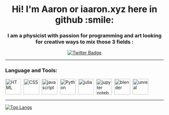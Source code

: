 <div id="header" align="center">
    <h1>Hi! I'm Aaron or iaaron.xyz here in github :smile:</h1>
    <h3>I am a physicist with passion for programming and art looking for creative ways to mix those 3 fields :</h3>
</div>

<div id="badges" align="center">
    <a href="https://twitter.com/iaaron_xyz">
        <img src="https://img.shields.io/twitter/url?label=My%20Twitter&style=social&url=https%3A%2F%2Ftwitter.com%2Fiaaron_xyz" alt="Twitter Badge">
    </a>
</div>

---

<div align="left">
    <h3>Language and Tools: </h3>
    <div>
        <img src="https://cdn.jsdelivr.net/gh/devicons/devicon/icons/html5/html5-original-wordmark.svg" title="HTML5" alt="HTML" width="50" height="50"/>&nbsp;
        <img src="https://cdn.jsdelivr.net/gh/devicons/devicon/icons/css3/css3-original-wordmark.svg" title="CSS3" alt="CSS" width="50" height="50"/>&nbsp;
        <img src="https://cdn.jsdelivr.net/gh/devicons/devicon/icons/javascript/javascript-original.svg" title="JavaScript" alt="javascript" width="50" height="50"/>&nbsp;
        <img src="https://cdn.jsdelivr.net/gh/devicons/devicon/icons/python/python-original-wordmark.svg" title="Python 3" alt="Python" width="50" height="50"/>&nbsp;
        <img src="https://cdn.jsdelivr.net/gh/devicons/devicon/icons/julia/julia-original-wordmark.svg" title="julia" alt="julia" width="50" height="50"/>&nbsp;
        <img src="https://cdn.jsdelivr.net/gh/devicons/devicon/icons/jupyter/jupyter-original-wordmark.svg" title="jupyter notebooks" alt="jupyter notebooks" width="50" height="50"/>&nbsp;
        <img src="https://cdn.jsdelivr.net/gh/devicons/devicon/icons/blender/blender-original.svg" title="Blender" alt="blender" width="50" height="50"/>&nbsp;
        <img src="https://cdn.jsdelivr.net/gh/devicons/devicon/icons/unrealengine/unrealengine-original.svg" title="Ureal Engine" alt="unreal" width="50" height="50"/>&nbsp;
    </div>
</div>

---

[![Top Langs](https://github-readme-stats.vercel.app/api/top-langs/?username=iaaron-xyz&layout=compact&langs_count=8)](https://github.com/iaaron-xyz/github-readme-stats)
